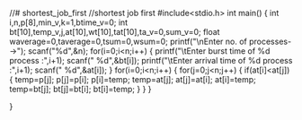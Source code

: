 //# shortest_job_first
//shortest job first
#include<stdio.h>
int main()
{
	int i,n,p[8],min_v,k=1,btime_v=0;
    int bt[10],temp_v,j,at[10],wt[10],tat[10],ta_v=0,sum_v=0;
    float waverage=0,taverage=0,tsum=0,wsum=0;
    printf("\nEnter no. of processes-->");
    scanf("%d",&n);
    for(i=0;i<n;i++)
    {
       printf("\tEnter burst time of %d process :",i+1);
       scanf(" %d",&bt[i]);
       printf("\tEnter arrival time of %d process :",i+1);
       scanf(" %d",&at[i]);
    }
    for(i=0;i<n;i++)
    {
     for(j=0;j<n;j++)
       {
         if(at[i]<at[j])
         {
			temp=p[j];
			p[j]=p[i];
			p[i]=temp;
			temp=at[j];
			at[j]=at[i];
			at[i]=temp;
			temp=bt[j];
			bt[j]=bt[i];
			bt[i]=temp;
		 }
		}
	}

}
